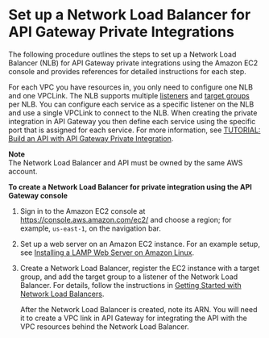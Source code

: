 # Set up a Network Load Balancer for API Gateway Private Integrations<a name="set-up-nlb-for-vpclink-using-console"></a>

 The following procedure outlines the steps to set up a Network Load Balancer \(NLB\) for API Gateway private integrations using the Amazon EC2 console and provides references for detailed instructions for each step\. 

For each VPC you have resources in, you only need to configure one NLB and one VPCLink\. The NLB supports multiple [listeners](https://docs.aws.amazon.com/elasticloadbalancing/latest/network/load-balancer-listeners.html) and [target groups](https://docs.aws.amazon.com/elasticloadbalancing/latest/network/load-balancer-target-groups.html) per NLB\. You can configure each service as a specific listener on the NLB and use a single VPCLink to connect to the NLB\. When creating the private integration in API Gateway you then define each service using the specific port that is assigned for each service\. For more information, see [TUTORIAL: Build an API with API Gateway Private Integration](getting-started-with-private-integration.md)\.

**Note**  
The Network Load Balancer and API must be owned by the same AWS account\.

**To create a Network Load Balancer for private integration using the API Gateway console**

1. Sign in to the Amazon EC2 console at [https://console\.aws\.amazon\.com/ec2/](https://console.aws.amazon.com/ec2/) and choose a region; for example, `us-east-1`, on the navigation bar\.

1. Set up a web server on an Amazon EC2 instance\. For an example setup, see [Installing a LAMP Web Server on Amazon Linux](https://docs.aws.amazon.com/AWSEC2/latest/UserGuide/install-LAMP.html)\. 

1. Create a Network Load Balancer, register the EC2 instance with a target group, and add the target group to a listener of the Network Load Balancer\. For details, follow the instructions in [Getting Started with Network Load Balancers](https://docs.aws.amazon.com/elasticloadbalancing/latest/network/network-load-balancer-getting-started.html)\. 

   After the Network Load Balancer is created, note its ARN\. You will need it to create a VPC link in API Gateway for integrating the API with the VPC resources behind the Network Load Balancer\.